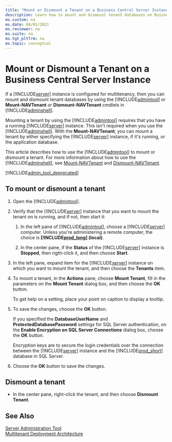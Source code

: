 ```yaml
---
title: "Mount or Dismount a Tenant on a Business Central Server Instance"
description: Learn how to mount and dismount tenant databases on Business Central Server instances
ms.custom: na
ms.date: 04/01/2021
ms.reviewer: na
ms.suite: na
ms.tgt_pltfrm: na
ms.topic: conceptual
---
```

# Mount or Dismount a Tenant on a Business Central Server Instance

If a [!INCLUDE[server](../developer/includes/server.md)] instance is configured for multitenancy, then you can mount and dismount tenant databases by using the [!INCLUDE[admintool](../developer/includes/admintool.md)] or **Mount-NAVTenant** or **Dismount-NAVTenant** cmdlets in [!INCLUDE[adminshell](../developer/includes/adminshell.md)].  

Mounting a tenant by using the [!INCLUDE[admintool](../developer/includes/admintool.md)] requires that you have a running [!INCLUDE[server](../developer/includes/server.md)] instance. This isn't required when you use the [!INCLUDE[adminshell](../developer/includes/adminshell.md)]. With the **Mount-NAVTenant**, you can mount a tenant by either specifying the [!INCLUDE[server](../developer/includes/server.md)] instance, if it's running, or the application database.  

This article describes how to use the [!INCLUDE[admintool](../developer/includes/admintool.md)] to mount or dismount a tenant. For more information about how to use the [!INCLUDE[adminshell](../developer/includes/adminshell.md)], see [Mount-NAVTenant](/powershell/module/microsoft.dynamics.nav.management/mount-navtenant) and [Dismount-NAVTenant](/powershell/module/microsoft.dynamics.nav.management/dismount-navtenant).

[!INCLUDE[admin_tool_deprecated](../developer/includes/admin_tool_deprecated.md)]

## To mount or dismount a tenant

1. Open the [!INCLUDE[admintool](../developer/includes/admintool.md)].  

2. Verify that the [!INCLUDE[server](../developer/includes/server.md)] instance that you want to mount the tenant on is running, and if not, then start it:  

    1. In the left pane of [!INCLUDE[admintool](../developer/includes/admintool.md)], choose a [!INCLUDE[server](../developer/includes/server.md)] computer. Unless you're administering a remote computer, the choice is **[!INCLUDE[prod_long](../developer/includes/prod_long.md)] \(local\)**.  

    2. In the center pane, if the **Status** of the [!INCLUDE[server](../developer/includes/server.md)] instance is **Stopped**, then right-click it, and then choose **Start**.  

3. In the left pane, expand item for the [!INCLUDE[server](../developer/includes/server.md)] instance on which you want to mount the tenant, and then choose the **Tenants** item.  

4. To mount a tenant, in the **Actions** pane, choose **Mount Tenant**, fill in the parameters on the **Mount Tenant** dialog box, and then choose the **OK** button.  

     To get help on a setting, place your point on caption to display a tooltip.  

5. To save the changes, choose the **OK** button.  

     If you specified the **DatabaseUserName** and **ProtectedDatabasePassword** settings for SQL Server authentication, on the **Enable Encryption on SQL Server Connections** dialog box, choose the **OK** button.  

     Encryption keys are to secure the login credentials over the connection between the [!INCLUDE[server](../developer/includes/server.md)] instance and the [!INCLUDE[prod_short](../developer/includes/prod_short.md)] database in SQL Server.  

6. Choose the **OK** button to save the changes.  

## Dismount a tenant  

- In the center pane, right-click the tenant, and then choose **Dismount Tenant**.  

## See Also  
 [Server Administration Tool](administration-tool.md)   
 [Multitenant Deployment Architecture](../deployment/Multitenant-Deployment-Architecture.md)